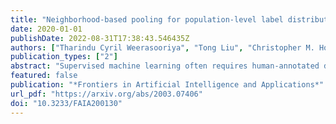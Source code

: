 ```yaml
---
title: "Neighborhood-based pooling for population-level label distribution learning"
date: 2020-01-01
publishDate: 2022-08-31T17:38:43.546435Z
authors: ["Tharindu Cyril Weerasooriya", "Tong Liu", "Christopher M. Homan"]
publication_types: ["2"]
abstract: "Supervised machine learning often requires human-annotated data. While annotator disagreement is typically interpreted as evidence of noise, population-level label distribution learning (PLDL) treats the collection of annotations for each data item as a sample of the opinions of a population of human annotators, among whom disagreement may be proper and expected, even with no noise present. From this perspective, a typical training set may contain a large number of very small-sized samples, one for each data item, none of which, by itself, is large enough to be considered representative of the underlying population's beliefs about that item. We propose an algorithmic framework and new statistical tests for PLDL that account for sampling size. We apply them to previously proposed methods for sharing labels across similar data items. We also propose new approaches for label sharing, which we call neighborhood-based pooling."
featured: false
publication: "*Frontiers in Artificial Intelligence and Applications*"
url_pdf: "https://arxiv.org/abs/2003.07406"
doi: "10.3233/FAIA200130"
---
```


